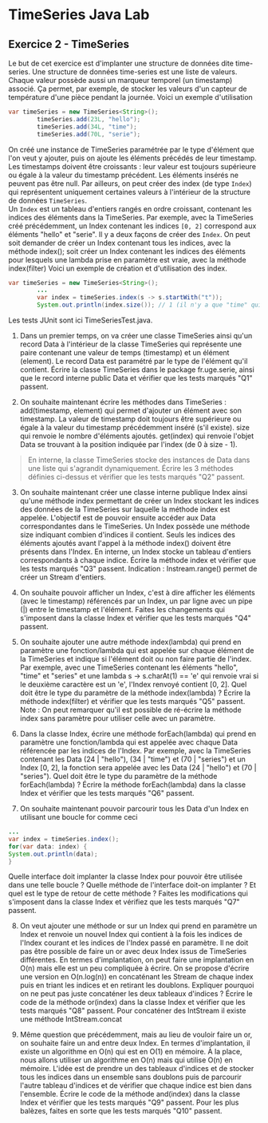 # TimeSeries Java Lab

Exercice 2 - TimeSeries
---

Le but de cet exercice est d'implanter une structure de données dite time-series. Une structure de données time-series est une liste de valeurs. Chaque valeur possède aussi un marqueur temporel (un timestamp) associé.
Ça permet, par exemple, de stocker les valeurs d'un capteur de température d'une pièce pendant la journée.
Voici un exemple d'utilisation
```java
var timeSeries = new TimeSeries<String>();
		timeSeries.add(23L, "hello");
		timeSeries.add(34L, "time");
		timeSeries.add(70L, "serie");
```

On créé une instance de TimeSeries paramétrée par le type d'élément que l'on veut y ajouter, puis on ajoute les éléments précédés de leur timestamp.
Les timestamps doivent être croissants : leur valeur est toujours supérieure ou égale à la valeur du timestamp précédent.
Les éléments insérés ne peuvent pas être null.
Par ailleurs, on peut créer des index (de type `Index`) qui représentent uniquement certaines valeurs à l'intérieur de la structure de données `TimeSeries`. <br>
Un `Index` est un tableau d'entiers rangés en ordre croissant, contenant les indices des éléments dans la TimeSeries.
Par exemple, avec la TimeSeries créé précédemment, un Index contenant les indices `[0, 2]` correspond aux éléments "hello" et "serie".
Il y a deux façons de créer des `Index`. On peut soit demander de créer un Index contenant tous les indices, avec la méthode index(); soit créer un Index contenant les indices des éléments pour lesquels une lambda prise en paramètre est vraie, avec la méthode index(filter)
Voici un exemple de création et d'utilisation des index.
```java
var timeSeries = new TimeSeries<String>();
		...
		var index = timeSeries.index(s -> s.startWith("t"));
		System.out.println(index.size()); // 1 (il n'y a que "time" qui renvoie vrai pour le filtre)
```


Les tests JUnit sont ici TimeSeriesTest.java.

1. Dans un premier temps, on va créer une classe TimeSeries ainsi qu'un record Data à l'intérieur de la classe TimeSeries qui représente une paire contenant une valeur de temps (timestamp) et un élément (element).
Le record Data est paramétré par le type de l'élément qu'il contient.
Écrire la classe TimeSeries dans le package fr.uge.serie, ainsi que le record interne public Data et vérifier que les tests marqués "Q1" passent.

2. On souhaite maintenant écrire les méthodes dans TimeSeries :
add(timestamp, element) qui permet d'ajouter un élément avec son timestamp.
La valeur de timestamp doit toujours être supérieure ou égale à la valeur du timestamp précédemment inséré (s'il existe).
size qui renvoie le nombre d'éléments ajoutés.
get(index) qui renvoie l'objet Data se trouvant à la position indiquée par l'index (de 0 à size - 1).

> En interne, la classe TimeSeries stocke des instances de Data dans une liste qui s'agrandit dynamiquement.
Écrire les 3 méthodes définies ci-dessus et vérifier que les tests marqués "Q2" passent.

3. On souhaite maintenant créer une classe interne publique Index ainsi qu'une méthode index permettant de créer un Index stockant les indices des données de la TimeSeries sur laquelle la méthode index est appelée. L'objectif est de pouvoir ensuite accéder aux Data correspondantes dans le TimeSeries. Un Index possède une méthode size indiquant combien d'indices il contient.
Seuls les indices des éléments ajoutés avant l'appel à la méthode index() doivent être présents dans l'Index.
En interne, un Index stocke un tableau d'entiers correspondants à chaque indice.
Écrire la méthode index et vérifier que les tests marqués "Q3" passent.
Indication : Instream.range() permet de créer un Stream d'entiers.

4. On souhaite pouvoir afficher un Index, c'est à dire afficher les éléments (avec le timestamp) référencés par un Index, un par ligne avec un pipe (|) entre le timestamp et l'élément.
Faites les changements qui s'imposent dans la classe Index et vérifier que les tests marqués "Q4" passent.

5. On souhaite ajouter une autre méthode index(lambda) qui prend en paramètre une fonction/lambda qui est appelée sur chaque élément de la TimeSeries et indique si l'élément doit ou non faire partie de l'index.
Par exemple, avec une TimeSeries contenant les éléments "hello", "time" et "series" et une lambda s -> s.charAt(1) == 'e' qui renvoie vrai si le deuxième caractère est un 'e', l'Index renvoyé contient [0, 2].
Quel doit être le type du paramètre de la méthode index(lambda) ?
Écrire la méthode index(filter) et vérifier que les tests marqués "Q5" passent.
Note : On peut remarquer qu'il est possible de ré-écrire la méthode index sans paramètre pour utiliser celle avec un paramètre.

6. Dans la classe Index, écrire une méthode forEach(lambda) qui prend en paramètre une fonction/lambda qui est appelée avec chaque Data référencée par les indices de l'Index.
Par exemple, avec la TimeSeries contenant les Data (24 | "hello"), (34 | "time") et (70 | "series") et un Index [0, 2], la fonction sera appelée avec les Data (24 | "hello") et (70 | "series").
Quel doit être le type du paramètre de la méthode forEach(lambda) ?
Écrire la méthode forEach(lambda) dans la classe Index et vérifier que les tests marqués "Q6" passent.

7. On souhaite maintenant pouvoir parcourir tous les Data d'un Index en utilisant une boucle for comme ceci
```java
...
var index = timeSeries.index();
for(var data: index) {
System.out.println(data);
}
```

Quelle interface doit implanter la classe Index pour pouvoir être utilisée dans une telle boucle ?
Quelle méthode de l'interface doit-on implanter ? Et quel est le type de retour de cette méthode ? Faites les modifications qui s'imposent dans la classe Index et vérifiez que les tests marqués "Q7" passent.

8. On veut ajouter une méthode or sur un Index qui prend en paramètre un Index et renvoie un nouvel Index qui contient à la fois les indices de l'Index courant et les indices de l'Index passé en paramètre.
Il ne doit pas être possible de faire un or avec deux Index issus de TimeSeries différentes.
En termes d'implantation, on peut faire une implantation en O(n) mais elle est un peu compliquée à écrire. On se propose d'écrire une version en O(n.log(n)) en concaténant les Stream de chaque index puis en triant les indices et en retirant les doublons.
Expliquer pourquoi on ne peut pas juste concaténer les deux tableaux d'indices ?
Écrire le code de la méthode or(index) dans la classe Index et vérifier que les tests marqués "Q8" passent.
Pour concaténer des IntStream il existe une méthode IntStream.concat

9. Même question que précédemment, mais au lieu de vouloir faire un or, on souhaite faire un and entre deux Index.
En termes d'implantation, il existe un algorithme en O(n) qui est en O(1) en mémoire. À la place, nous allons utiliser un algorithme en O(n) mais qui utilise O(n) en mémoire. L'idée est de prendre un des tableaux d'indices et de stocker tous les indices dans un ensemble sans doublons puis de parcourir l'autre tableau d'indices et de vérifier que chaque indice est bien dans l'ensemble.
Écrire le code de la méthode and(index) dans la classe Index et vérifier que les tests marqués "Q9" passent.
Pour les plus balèzes, faites en sorte que les tests marqués "Q10" passent.